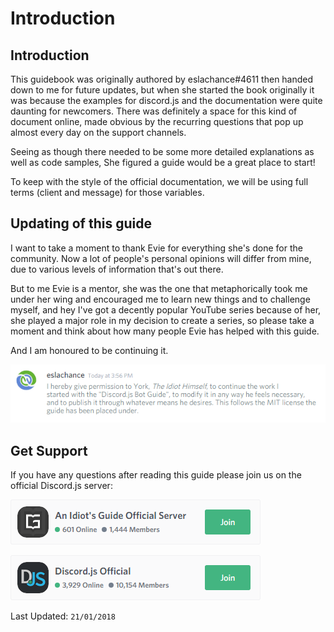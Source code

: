 # Introduction

## Introduction

This guidebook was originally authored by eslachance\#4611 then handed down to me for future updates, but when she started the book originally it was because the examples for discord.js and the documentation were quite daunting for newcomers. There was definitely a space for this kind of document online, made obvious by the recurring questions that pop up almost every day on the support channels.

Seeing as though there needed to be some more detailed explanations as well as code samples, She figured a guide would be a great place to start!

To keep with the style of the official documentation, we will be using full terms \(client and message\) for those variables.

## Updating of this guide

I want to take a moment to thank Evie for everything she's done for the community. Now a lot of people's personal opinions will differ from mine, due to various levels of information that's out there.

But to me Evie is a mentor, she was the one that metaphorically took me under her wing and encouraged me to learn new things and to challenge myself, and hey I've got a decently popular YouTube series because of her, she played a major role in my decision to create a series, so please take a moment and think about how many people Evie has helped with this guide.

And I am honoured to be continuing it.

![Guide transfer](.gitbook/assets/permission.png)

## Get Support

If you have any questions after reading this guide please join us on the official Discord.js server:

![Join the Official Idiot&apos;s Guide Server](.gitbook/assets/aigjoin.png)

![Join the Official Discord.js Server](.gitbook/assets/djsjoin.png)

Last Updated: `21/01/2018`

